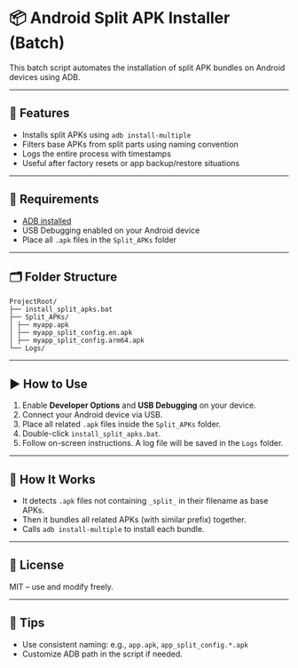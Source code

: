 # 📦 Android Split APK Installer (Batch)

This batch script automates the installation of split APK bundles on Android devices using ADB.

---

## 🚀 Features

- Installs split APKs using `adb install-multiple`
- Filters base APKs from split parts using naming convention
- Logs the entire process with timestamps
- Useful after factory resets or app backup/restore situations

---

## 🧰 Requirements

- [ADB installed](https://developer.android.com/tools/releases/platform-tools)
- USB Debugging enabled on your Android device
- Place all `.apk` files in the `Split_APKs` folder

---

## 🗂 Folder Structure

```
ProjectRoot/
├── install_split_apks.bat
├── Split_APKs/
│ ├── myapp.apk
│ ├── myapp_split_config.en.apk
│ ├── myapp_split_config.arm64.apk
└── Logs/
```

---

## ▶️ How to Use

1. Enable **Developer Options** and **USB Debugging** on your device.
2. Connect your Android device via USB.
3. Place all related `.apk` files inside the `Split_APKs` folder.
4. Double-click `install_split_apks.bat`.
5. Follow on-screen instructions. A log file will be saved in the `Logs` folder.

---

## 🧠 How It Works

- It detects `.apk` files not containing `_split_` in their filename as base APKs.
- Then it bundles all related APKs (with similar prefix) together.
- Calls `adb install-multiple` to install each bundle.

---

## 📜 License

MIT – use and modify freely.

---

## 🧩 Tips

- Use consistent naming: e.g., `app.apk`, `app_split_config.*.apk`
- Customize ADB path in the script if needed.